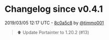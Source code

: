 # Changelog since v0.4.1

2019/03/05 12:17 UTC - [8c0a5c8](https://github.com/hassio-addons/addon-portainer/commit/8c0a5c8024d30f81f32765f40bf59dbef7287f40) by [@timmo001](https://github.com/timmo001)
> :arrow_up: Update Portainter to 1.20.2 (#13) 

